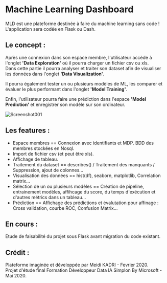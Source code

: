 # Machine Learning Dashboard
MLD est une plateforme destinée à faire du machine learning sans code !  
L'application sera codée en Flask ou Dash.  

## Le concept :
Après une connexion dans son espace membre, l'utilisateur accède à l'onglet **'Data Exploration'** où il pourra charger un fichier csv ou xls.  
Dans cette partie il pourra analyser et traiter son dataset afin de visualiser les données dans l'onglet **'Data Visualization'**.  

Il pourra également tester un ou plusieurs modèles de ML, les comparer et évaluer le plus performant dans l'onglet **'Model Training'**.  

Enfin, l'utilisateur pourra faire une prédiction dans l'espace **'Model Prediction'** et enregistrer son modèle sur son ordinateur.

![Screenshot001](https://user-images.githubusercontent.com/57437129/80616232-f1f31080-8a40-11ea-904b-8acaf8181f1c.png)  

## Les features :
- Espace membres == Connexion avec identifiants et MDP. BDD des membres stockées en Nosql.  
- Import de fichier csv (et peut être xls).  
- Affichage de tableau.  
- Traitement du dataset == describes() / Traitement des manquants / Suppression, ajout de colonnes...
- Visualisation des données == hist(df), seaborn, matplotlib, Correlation matrix...  
- Sélection de un ou plusieurs modèles == Création de pipeline, entrainement modèles, affihcage du score, du temps d'exécution et d'autres métrics dans un tableau...  
- Prédiction == Affichage des prédictions et évalutation pour affinage : Cross validation, courbe ROC, Confusion Matrix...

## En cours :
Etude de faisabilité du projet sous Flask avant migration du code existant.

## Crédit :
Plateforme imaginée et développée par Meidi KADRI - Fevrier 2020.  
Projet d'étude final Formation Développeur Data IA Simplon By Microsoft - Mai 2020.
